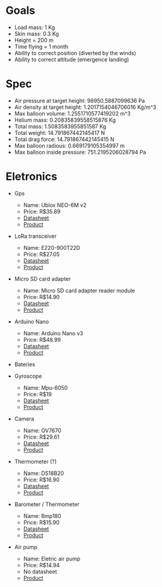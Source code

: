# Goals

- Load mass: 1 Kg
- Skin mass: 0.3 Kg
- Height = 200 m
- Time flying = 1 month
- Ability to correct position (diverted by the winds)
- Ability to correct altitude (emergence landing)

# Spec

- Air pressure at target height: 98950.5887099636 Pa
- Air density at target height: 1.2017154046706016 Kg/m^3
- Max balloon volume: 1.2551710577419202 m^3
- Helium mass: 0.20835839558515876 Kg
- Total mass: 1.5083583955851587 Kg
- Total weight: 14.791867442145417 N
- Total drag force: 14.791867442145415 N
- Max balloon radious: 0.669179105354997 m
- Max balloon inside pressure: 751.2195206028794 Pa

# Eletronics

- Gps
    - Name: Ublox NEO-6M v2
    - Price: R$35.89
    - [Datasheet]("https://content.u-blox.com/sites/default/files/products/documents/NEO-6_DataSheet_%28GPS.G6-HW-09005%29.pdf")
    - [Product]("https://produto.mercadolivre.com.br/MLB-866843391-modulo-gps-ublox-gy-gps6mv2-gy-neo6mv2-arduino-drone-_JM#position=7&search_layout=grid&type=item&tracking_id=9e195381-19e1-4987-845d-6dedf50ff14e")

- LoRa transceiver
    - Name: E220-900T22D
    - Price: R$27.05
    - [Datasheet]("https://www.ebyte.com/en/product-view-news.html?id=1212")
    - [Product]("https://pt.aliexpress.com/item/1005002116919184.html?spm=a2g0o.productlist.0.0.50296b55OxbLln&algo_pvid=44d3e3b1-56af-401a-a3a1-98a2253610a2&aem_p4p_detail=202212311108211744666409939820017890642&algo_exp_id=44d3e3b1-56af-401a-a3a1-98a2253610a2-1&pdp_ext_f=%7B%22sku_id%22%3A%2212000018795984638%22%7D&pdp_npi=2%40dis%21BRL%2133.82%2127.05%21%21%21%21%21%402103209516725137016935440e7a9c%2112000018795984638%21sea&curPageLogUid=dukx5dEwRlmc&ad_pvid=202212311108211744666409939820017890642_2&ad_pvid=202212311108211744666409939820017890642_2")

- Micro SD card adapter
    - Name: Micro SD card adapter reader module
    - Price: R$14.90
    - [Datasheet]("https://cdn.awsli.com.br/945/945993/arquivos/Datasheet-MicroSD-Module.pdf")
    - [Product]("https://produto.mercadolivre.com.br/MLB-1258143723-modulo-leitor-carto-micro-sd-card-leituraescrita-arduino-_JM#position=4&search_layout=stack&type=item&tracking_id=cec8ea25-f28d-427e-80f6-b9b70b38717e")

- Arduino Nano
    - Name: Arduino Nano v3
    - Price: R$48.99
    - [Datasheet]("https://docs.arduino.cc/static/1fba019ea5172a305581b4ae50ae7907/A000005-datasheet.pdf")
    - [Product]("https://produto.mercadolivre.com.br/MLB-2624949202-placa-nano-atmega328-ch340-compativel-com-arduino-v3-_JM#position=4&search_layout=grid&type=item&tracking_id=14be9e13-efaf-4454-b8c2-af55294ee3c1")

- Bateries

- Gyroscope
    - Name: Mpu-6050
    - Price: R$19
    - [Datasheet]("https://invensense.tdk.com/wp-content/uploads/2015/02/MPU-6000-Datasheet1.pdf")
    - [Product]("https://produto.mercadolivre.com.br/MLB-1666474604-acelermetro-e-giroscopio-3-eixos-mpu-6050-gy-521-gy-521-_JM#position=2&search_layout=stack&type=item&tracking_id=87622437-fa2a-45f7-8070-135c6869ce1b")

- Camera
    - Name: OV7670
    - Price: R$29.61
    - [Datasheet](""http://web.mit.edu/6.111/www/f2016/tools/OV7670_2006.pdf)
    - [Product]("https://www.baudaeletronica.com.br/modulo-camera-ov7670.html?gclid=CjwKCAiA2L-dBhACEiwAu8Q9YCqoU6HiNvY0Nws0U0OmLqag9VETw5bNvAiS_kELeQEwfFaZLjbi2RoCl2oQAvD_BwE")

- Thermometer (?)
    - Name: DS18B20
    - Price: R$16.90
    - [Datasheet]("https://www.analog.com/media/en/technical-documentation/data-sheets/ds18b20.pdf")
    - [Product]("https://www.robocore.net/sensor-ambiente/sensor-de-temperatura-ds18b20-a-prova-de-agua?gclid=CjwKCAiA2L-dBhACEiwAu8Q9YPn4yVwDBSKP_bRPkigVyZ_loJTZfBAdes7nZLLc9-21l9zrNC0igBoCE4cQAvD_BwE")

- Barometer / Thermometer
    - Name: Bmp180
    - Price: R$15.90
    - [Datasheet]("https://cdn-shop.adafruit.com/datasheets/BST-BMP180-DS000-09.pdf")
    - [Product]("https://produto.mercadolivre.com.br/MLB-700335291-sensor-presso-altitude-temperatura-barmetro-bmp180-arduino-_JM?matt_tool=63064967&matt_word=&matt_source=google&matt_campaign_id=14303413826&matt_ad_group_id=133431076203&matt_match_type=&matt_network=g&matt_device=c&matt_creative=584156655540&matt_keyword=&matt_ad_position=&matt_ad_type=pla&matt_merchant_id=109772001&matt_product_id=MLB700335291&matt_product_partition_id=310365260760&matt_target_id=pla-310365260760&gclid=CjwKCAiA2L-dBhACEiwAu8Q9YDf-Zeoenx3rNIxlpbV2cGuT8_aeuPyzJXsi8XTxXpMPQX2NJU2GdhoCg9IQAvD_BwE")

- Air pump
    - Name: Eletric air pump
    - Price: R$14.94
    - No datasheet
    - [Product]("https://pt.aliexpress.com/item/33059028332.html?pdp_npi=2%40dis%21BRL%21R%24%2024%2C90%21R%24%2014%2C94%21%21%21%21%21%402101c84a16725178603353310e2e1a%2167607152561%21btf&_t=pvid%3A58ac439b-7448-4cb8-9ab3-307d64b82cf1&afTraceInfo=33059028332__pc__pcBridgePPC__xxxxxx__1672517860&spm=a2g0o.ppclist.product.mainProduct&gatewayAdapt=glo2bra")